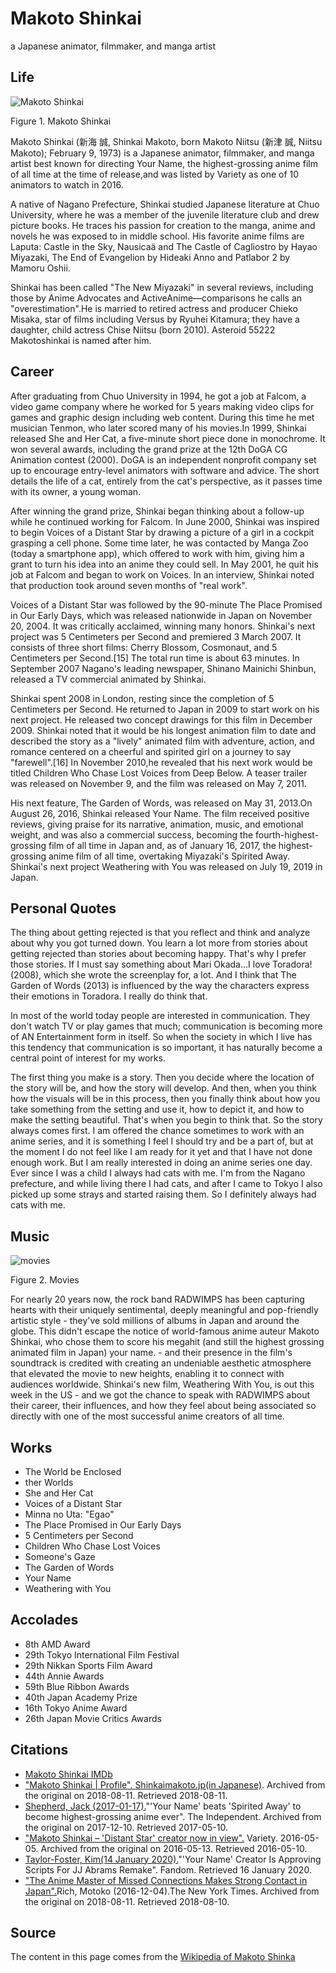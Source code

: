 # Makoto Shinkai

a Japanese animator, filmmaker, and manga artist

## Life

![Makoto Shinkai](http://csc174.org/lab02/Osaka/images/makotoshinkhai.jpeg)

Figure 1. Makoto Shinkai

Makoto Shinkai (新海 誠, Shinkai Makoto, born Makoto Niitsu (新津 誠, Niitsu Makoto); February 9, 1973) is a Japanese animator, filmmaker, and manga artist best known for directing Your Name, the highest-grossing anime film of all time at the time of release,and was listed by Variety as one of 10 animators to watch in 2016.

A native of Nagano Prefecture, Shinkai studied Japanese literature at Chuo University, where he was a member of the juvenile literature club and drew picture books. He traces his passion for creation to the manga, anime and novels he was  exposed to in middle school. His favorite anime films are Laputa: Castle in the Sky, Nausicaä and The Castle of Cagliostro by Hayao Miyazaki, The End of Evangelion by Hideaki Anno and Patlabor 2 by Mamoru Oshii.

Shinkai has been called "The New Miyazaki" in several reviews, including those by Anime Advocates and ActiveAnime—comparisons he calls an "overestimation".He is married to retired actress and producer Chieko Misaka, star of films including Versus by Ryuhei Kitamura; they have a daughter, child actress Chise Niitsu (born 2010). Asteroid 55222 Makotoshinkai is named after him.

## Career

After graduating from Chuo University in 1994, he got a job at Falcom, a video game company where he worked for 5 years making video clips for games and graphic design including web content. During this time he met musician Tenmon, who later scored many of his movies.In 1999, Shinkai released She and Her Cat, a five-minute short piece done in monochrome. It won several awards, including the grand prize at the 12th DoGA CG Animation contest (2000). DoGA is an independent  nonprofit company set up to encourage entry-level animators with software and advice. The short details the life of a cat, entirely from the cat's perspective, as it passes time with its owner, a young woman.

After winning the grand prize, Shinkai began thinking about a follow-up while he continued working for Falcom. In June 2000, Shinkai was inspired to begin Voices of a Distant Star by drawing a picture of a girl in a cockpit  grasping a cell phone. Some time later, he was contacted by Manga Zoo (today a smartphone app), which offered to work with him,  giving him a grant to turn his idea into an anime they could sell. In May 2001, he quit his job at Falcom and began to work on Voices. In an interview, Shinkai noted that production took around seven months of "real work".

Voices of a Distant Star was followed by the 90-minute The Place Promised in Our Early Days, which was released nationwide in Japan on November 20, 2004. It was critically acclaimed, winning many honors. Shinkai's next project was 5 Centimeters per Second and premiered 3 March 2007. It consists of three short films: Cherry Blossom, Cosmonaut, and 5 Centimeters per Second.[15] The total run time is about 63 minutes. In September 2007 Nagano's leading newspaper, Shinano Mainichi Shinbun, released a TV commercial animated by Shinkai.

Shinkai spent 2008 in London, resting since the completion of 5 Centimeters per Second. He returned to Japan in 2009 to start work on his next project. He released two concept drawings for this film in December 2009. Shinkai noted that it would be his longest animation film to date and described the story as a "lively" animated film with adventure, action, and romance centered on a cheerful and spirited girl on a journey to say "farewell".[16] In November 2010,he revealed that his next work would be titled Children Who Chase Lost Voices from Deep Below. A teaser trailer was released on November 9, and the film was released on May 7, 2011.

His next feature, The Garden of Words, was released on May 31, 2013.On August 26, 2016, Shinkai released Your Name. The film received positive reviews, giving praise for its narrative, animation, music, and emotional weight, and was also a commercial success, becoming the fourth-highest-grossing film of all time in Japan and, as of January 16, 2017, the highest-grossing anime film of all time, overtaking Miyazaki's Spirited Away. Shinkai's next project Weathering with You was released on July 19, 2019 in Japan.

## Personal Quotes

The thing about getting rejected is that you reflect and think and analyze about why you got turned down. You learn a lot more from stories about getting rejected than stories about becoming happy. That's why I prefer those stories. If I must say something about Mari Okada...I love Toradora! (2008), which she wrote the screenplay for, a lot. And I think that The Garden of Words (2013) is influenced by the way the characters express their emotions in Toradora. I really do think that.

In most of the world today people are interested in communication. They don't watch TV or play games that much; communication is becoming more of AN Entertainment form in itself. So when the society in which I live has this tendency  that communication is so important, it has naturally become a central point of interest for my works.

The first thing you make is a story. Then you decide where the location of the story will be, and how the story will develop. And then, when you think how the visuals will be in this process, then you finally think about how you take something from the setting and use it, how to depict it, and how to make the setting beautiful. That's when you begin to think that. So the story always comes first. I am offered the chance sometimes to work with an anime series, and it is something I feel I should try and be a part of, but at the moment I do not feel like I am ready for it yet and that I have not done enough work. But I am really interested in doing an anime series one day. Ever since I was a child I always had cats with me. I'm from the Nagano prefecture, and while living there I had cats, and after I came to Tokyo I also picked up some strays and started raising them. So I definitely always had cats with me.

## Music

![movies](http://csc174.org/lab02/Osaka/images/movies.jpg)

Figure 2. Movies

For nearly 20 years now, the rock band RADWIMPS has been capturing hearts with their uniquely sentimental, deeply meaningful and pop-friendly artistic style - they've sold millions of albums in Japan and around the globe. This didn't escape the notice of world-famous anime auteur Makoto Shinkai, who chose them to score his megahit (and still the highest grossing animated film in Japan) your name. - and their presence in the film's soundtrack is credited with creating an undeniable aesthetic atmosphere that elevated the movie to new heights, enabling it to connect with audiences worldwide. Shinkai's new film, Weathering With You, is out this week in the US - and we got the chance to speak with RADWIMPS about their career, their influences, and how they feel about being associated so directly with one of the most successful anime creators of all time.

## Works

* The World be Enclosed
* ther Worlds
* She and Her Cat
* Voices of a Distant Star
* Minna no Uta: "Egao"
* The Place Promised in Our Early Days
* 5 Centimeters per Second
* Children Who Chase Lost Voices
* Someone's Gaze
* The Garden of Words
* Your Name
* Weathering with You

## Accolades

* 8th AMD Award
* 29th Tokyo International Film Festival
* 29th Nikkan Sports Film Award
* 44th Annie Awards
* 59th Blue Ribbon Awards
* 40th Japan Academy Prize
* 16th Tokyo Anime Award
* 26th Japan Movie Critics Awards

## Citations

* [Makoto Shinkai IMDb](https://www.imdb.com/name/nm1396121/bio?ref_=nm_ov_bio_sm)
* ["Makoto Shinkai | Profile". Shinkaimakoto.jp(in Japanese)](http://shinkaimakoto.jp/profile). Archived from the original on 2018-08-11. Retrieved 2018-08-11.
* [Shepherd, Jack (2017-01-17).](https://www.independent.co.uk/arts-entertainment/films/news/your-name-spirited-away-highest-grossing-anime-of-all-time-a7530876.html)"'Your Name' beats 'Spirited Away' to become highest-grossing anime ever". The Independent. Archived from the original on 2017-12-10. Retrieved 2017-05-10.
* ["Makoto Shinkai – 'Distant Star' creator now in view".](https://variety.com/gallery/10-animators-to-watch-2016/makoto-shinkai-10-animators-to-watch/) Variety. 2016-05-05.  Archived from the original on 2016-05-13. Retrieved 2016-05-10.
* [Taylor-Foster, Kim(14 January 2020).](https://www.fandom.com/articles/your-name-jj-abrams-remake)"'Your Name' Creator Is Approving Scripts For JJ Abrams Remake". Fandom. Retrieved 16 January 2020.
* ["The Anime Master of Missed Connections Makes Strong Contact in Japan".](https://www.nytimes.com/2016/12/04/movies/the-anime-master-of-missed-connections-makes-strong-contact-in-japan.htm)Rich, Motoko (2016-12-04).The New York Times. Archived from the original on 2018-08-11. Retrieved 2018-08-10.

## Source

The content in this page comes from the [Wikipedia of  Makoto Shinka](https://en.wikipedia.org/wiki/Makoto_Shinkai)
